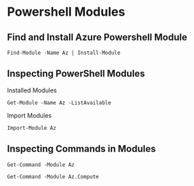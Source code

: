 # Powershell Modules

## Find and Install Azure Powershell Module

```
Find-Module -Name Az | Install-Module
```

## Inspecting PowerShell Modules

Installed Modules

```
Get-Module -Name Az -ListAvailable
```

Import Modules

```
Import-Module Az
```

## Inspecting Commands in Modules

```
Get-Command -Module Az

Get-Command -Module Az.Compute
```
